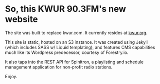 # So, this KWUR 90.3FM's new website

The site was built to replace kwur.com. It currently resides at [kwur.org](http://kwur.org/).

This site is static, hosted on an S3 instance. It was created using Jekyll (which includes SASS w/ Liquid templating), and features CMS capabilities much like its Wordpress predecessor, courtesy of Forestry.io.

It also taps into the REST API for Spinitron, a playlisting and schedule management application for non-profit radio stations.

Enjoy.